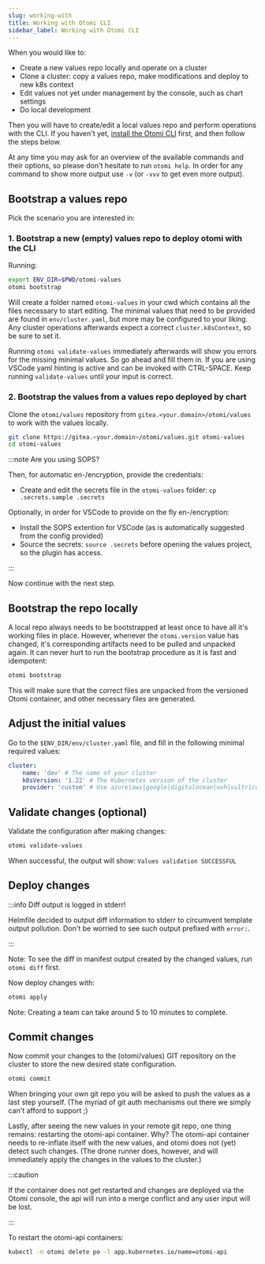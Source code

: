 ```yaml
---
slug: working-with
title: Working with Otomi CLI
sidebar_label: Working with Otomi CLI
---
```


When you would like to:

- Create a new values repo locally and operate on a cluster
- Clone a cluster: copy a values repo, make modifications and deploy to new k8s context
- Edit values not yet under management by the console, such as chart settings
- Do local development

Then you will have to create/edit a local values repo and perform operations with the CLI. If you haven't yet, [install the Otomi CLI](/docs/cli/) first, and then follow the steps below.

At any time you may ask for an overview of the available commands and their options, so please don't hesitate to run `otomi help`. In order for any command to show more output use `-v` (or `-vvv` to get even more output).

## Bootstrap a values repo

Pick the scenario you are interested in:

### 1. Bootstrap a new (empty) values repo to deploy otomi with the CLI

Running:

```bash
export ENV_DIR=$PWD/otomi-values
otomi bootstrap
```

Will create a folder named `otomi-values` in your cwd which contains all the files necessary to start editing. The minimal values that need to be provided are found in `env/cluster.yaml`, but more may be configured to your liking. Any cluster operations afterwards expect a correct `cluster.k8sContext`, so be sure to set it.

Running `otomi validate-values` immediately afterwards will show you errors for the missing minimal values. So go ahead and fill them in. If you are using VSCode yaml hinting is active and can be invoked with CTRL-SPACE. Keep running `validate-values` until your input is correct.

### 2. Bootstrap the values from a values repo deployed by chart

Clone the `otomi/values` repository from `gitea.<your.domain>/otomi/values` to work with the values locally.

```bash
git clone https://gitea.<your.domain>/otomi/values.git otomi-values
cd otomi-values
```

:::note Are you using SOPS?

Then, for automatic en-/encryption, provide the credentials:

- Create and edit the secrets file in the `otomi-values` folder: `cp .secrets.sample .secrets`

Optionally, in order for VSCode to provide on the fly en-/encryption:

- Install the SOPS extention for VSCode (as is automatically suggested from the config provided)
- Source the secrets: `source .secrets` before opening the values project, so the plugin has access.

:::

Now continue with the next step.

## Bootstrap the repo locally

A local repo always needs to be bootstrapped at least once to have all it's working files in place. However, whenever the `otomi.version` value has changed, it's corresponding artifacts need to be pulled and unpacked again. It can never hurt to run the bootstrap procedure as it is fast and idempotent:

```bash
otomi bootstrap
```

This will make sure that the correct files are unpacked from the versioned Otomi container, and other necessary files are generated.

## Adjust the initial values

Go to the `$ENV_DIR/env/cluster.yaml` file, and fill in the following minimal required values:

```yaml
cluster:
    name: 'dev' # The name of your cluster
    k8sVersion: '1.22' # The Kubernetes version of the cluster
    provider: 'custom' # Use azure|aws|google|digitalocean|ovh|vultr|custom
```

## Validate changes (optional)

Validate the configuration after making changes:

```bash
otomi validate-values
```

When successful, the output will show: `Values validation SUCCESSFUL`

## Deploy changes

:::info Diff output is logged in stderr!

Helmfile decided to output diff information to stderr to circumvent template output pollution. Don't be worried to see such output prefixed with `error:`.

:::

Note: To see the diff in manifest output created by the changed values, run `otomi diff` first.

Now deploy changes with:

```bash
otomi apply
```

Note: Creating a team can take around 5 to 10 minutes to complete.

## Commit changes

Now commit your changes to the (otomi/values) GIT repository on the cluster to store the new desired state configuration.

```bash
otomi commit
```

When bringing your own git repo you will be asked to push the values as a last step yourself. (The myriad of git auth mechanisms out there we simply can't afford to support ;)

Lastly, after seeing the new values in your remote git repo, one thing remains: restarting the otomi-api container. Why? The otomi-api container needs to re-inflate itself with the new values, and otomi does not (yet) detect such changes. (The drone runner does, however, and will immediately apply the changes in the values to the cluster.)

:::caution

If the container does not get restarted and changes are deployed via the Otomi console, the api will run into a merge conflict and any user input will be lost.

:::

To restart the otomi-api containers:

```bash
kubectl -n otomi delete po -l app.kubernetes.io/name=otomi-api
```
